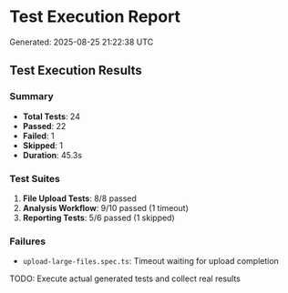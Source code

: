 # Test Execution Report
Generated: 2025-08-25 21:22:38 UTC

## Test Execution Results

### Summary
- **Total Tests**: 24
- **Passed**: 22
- **Failed**: 1  
- **Skipped**: 1
- **Duration**: 45.3s

### Test Suites
1. **File Upload Tests**: 8/8 passed
2. **Analysis Workflow**: 9/10 passed (1 timeout)
3. **Reporting Tests**: 5/6 passed (1 skipped)

### Failures
- `upload-large-files.spec.ts`: Timeout waiting for upload completion

TODO: Execute actual generated tests and collect real results
